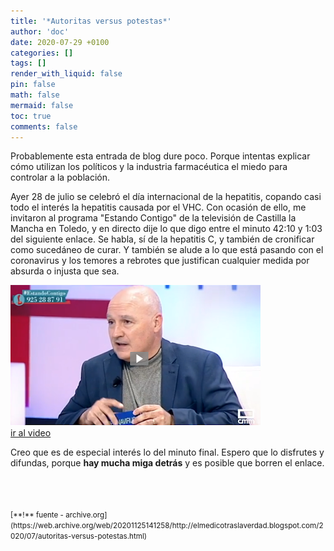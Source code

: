 ```yaml
---
title: '*Autoritas versus potestas*'
author: 'doc'
date: 2020-07-29 +0100
categories: []
tags: []
render_with_liquid: false
pin: false
math: false
mermaid: false
toc: true
comments: false
---
```

Probablemente esta entrada de blog dure poco. Porque intentas explicar cómo utilizan los políticos y la industria farmacéutica el miedo para controlar a la población.  

Ayer 28 de julio se celebró el día internacional de la hepatitis, copando casi todo el interés la hepatitis causada por el VHC. Con ocasión de ello, me invitaron al programa "Estando Contigo" de la televisión de Castilla la Mancha en Toledo, y en directo dije lo que digo entre el minuto 42:10 y 1:03 del siguiente enlace. Se habla, sí de la hepatitis C, y también de cronificar como sucedáneo de curar. Y también se alude a lo que está pasando con el coronavirus y los temores a rebrotes que justifican cualquier medida por absurda o injusta que sea.  

![Dr. Benito en la televisión de Castilla la Mancha](/assets/img/2020-07-29-autoritas-versus-potestas/dr.Benito_en_tv_Castilla_la_Mancha.png)  
[ir al video](https://web.archive.org/web/20201101142140/https://www.cmmedia.es/programas/tv/estando-contigo/programas-completos/0_wg3512rw/)  

 Creo que es de especial interés lo del minuto final. Espero que lo disfrutes y difundas, porque **hay mucha miga detrás** y es posible que borren el enlace.  

<br>
<br>
<br>
<small>[**!** fuente - archive.org](https://web.archive.org/web/20201125141258/http://elmedicotraslaverdad.blogspot.com/2020/07/autoritas-versus-potestas.html)</small>  
